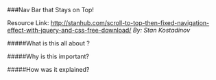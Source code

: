 


###Nav Bar that Stays on Top!

Resource Link: http://stanhub.com/scroll-to-top-then-fixed-navigation-effect-with-jquery-and-css-free-download/
_By: Stan Kostadinov_

#####What is this all about ?

#####Why is this important?

#####How was it explained?
